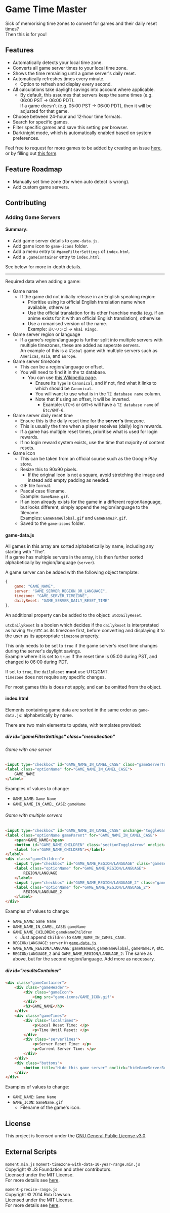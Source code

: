 # Game Time Master
Sick of memorising time zones to convert for games and their daily reset times?  
Then this is for you!

## Features
- Automatically detects your local time zone.
- Converts all game server times to your local time zone.
- Shows the time remaining until a game server's daily reset.
- Automatically refreshes times every minute.
	- Option to refresh and display every second.
- All calculations take daylight savings into account where applicable.
	- By default, this assumes that servers keep the same times (e.g. 06:00 PST -> 06:00 PDT).  
	If a game doesn't (e.g. 05:00 PST -> 06:00 PDT), then it will be adjusted for that game.
- Choose between 24-hour and 12-hour time formats.
- Search for specific games.
- Filter specific games and save this setting per browser.
- Dark/night mode, which is automatically enabled based on system preferences.

Feel free to request for more games to be added by creating an issue [here](https://github.com/cicerakes/Game-Time-Master/issues), or by filling out [this form](https://docs.google.com/forms/d/e/1FAIpQLSc0T_8Smk0vnp-VtR3eJSnSu3uLa3nFlWbCq9-jMqujmU1qcA/viewform).

## Feature Roadmap
- Manually set time zone (for when auto detect is wrong).
- Add custom game servers.

## Contributing
### Adding Game Servers
#### Summary:
- Add game server details to `game-data.js`.
- Add game icon to `game-icons` folder.
- Add a menu entry to `#gameFilterSettings` of `index.html`.
- Add a `.gameContainer` entry to `index.html`.

See below for more in-depth details.

---

Required data when adding a game: 
- Game name
	- If the game did not initially release in an English speaking region: 
		- Prioritise using its official English translation name when available, otherwise  
		- Use the official translation for its other franchise media (e.g. if an anime exists for it with an official English translation), otherwise  
		- Use a romanised version of the name.  
		Example: `赤いリンゴ` -> `Akai Ringo`.
- Game server region or language
	- If a game's region/language is further split into multiple servers with multiple timezones, these are added as seperate servers.  
	An example of this is a `Global` game with multiple servers such as `Americas`, `Asia`, and `Europe`.
- Game server timezone
	- This can be a region/language or offset. 
	- You will need to find it in the tz database.  
		- You can use [this Wikipedia page](https://en.wikipedia.org/wiki/List_of_tz_database_time_zones).
			- Ensure its `Type` is `Canonical`, and if not, find what it links to which should be `Canonical`.
			- You will want to use what is in the `TZ database name` column.
			- Note that if using an offset, it will be inverted.
				- Example: `UTC+6` or `GMT+6` will have a `TZ database name` of `Etc/GMT-6`.
- Game server daily reset time
	- Ensure this is the daily reset time for the **server's** timezone.
	- This is usually the time when a player receives (daily) login rewards.
	- If a game has multiple reset times, prioritise what is used for login rewards. 
	- If no login reward system exists, use the time that majority of content resets.
- Game icon
	- This can be taken from an official source such as the Google Play store.
	- Resize this to 90x90 pixels.
		- If the original icon is not a square, avoid stretching the image and instead add empty padding as needed.
	- GIF file format.
	- Pascal case filename.  
	Example: `GameName.gif`.
	- If an icon already exists for the game in a different region/language, but looks different, simply append the region/language to the filename.  
	Examples: `GameNameGlobal.gif` and `GameNameJP.gif`.
	- Saved to the `game-icons` folder.

#### game-data.js
All games in this array are sorted alphabetically by name, including any starting with "The".  
If a game has multiple servers in the array, it is then further sorted alphabetically by region/language (`server`).

A game server can be added with the following object template:
```js
{
	game: "GAME_NAME",
	server: "GAME_SERVER_REGION_OR_LANGUAGE",
	timezone: "GAME_SERVER_TIMEZONE",
	dailyReset: "GAME_SERVER_DAILY_RESET_TIME"
},
```

An additional property can be added to the object: `utcDailyReset`.  

`utcDailyReset` is a boolen which decides if the `dailyReset` is interpretated as having `Etc/UTC` as its timezone first, before converting and displaying it to the user as its appropriate `timezone` property.

This only needs to be set to `true` if the game server's reset time changes during the server's daylight savings.  
Example where it is set to `true`: If the reset time is 05:00 during PST, and changed to 06:00 during PDT.

If set to `true`, the `dailyReset` **must** use UTC/GMT.  
`timezone` does not require any specific changes.

For most games this is does not apply, and can be omitted from the object.

#### index.html
Elements containing game data are sorted in the same order as `game-data.js`: alphabetically by name.

There are two main elements to update, with templates provided:
##### div id="gameFilterSettings" class="menuSection"
###### Game with one server
```html
<input type="checkbox" id="GAME_NAME_IN_CAMEL_CASE" class="gameServerToggle" onchange="toggleGameServerHide(this)" checked>
<label class="optionName" for="GAME_NAME_IN_CAMEL_CASE">
	GAME_NAME
</label>
```
Examples of values to change: 
- `GAME_NAME`: `Game Name`
- `GAME_NAME_IN_CAMEL_CASE`: `gameName`

###### Game with multiple servers
```html
<input type="checkbox" id="GAME_NAME_IN_CAMEL_CASE" onchange="toggleGameParentHide(this)" checked>
<label class="optionName gameParent" for="GAME_NAME_IN_CAMEL_CASE">
	<span>GAME_NAME</span>
	<button id="GAME_NAME_CHILDREN" class="sectionToggleArrow" onclick="menuChildrenToggle(this)"></button>
	<label for="GAME_NAME_CHILDREN"></label>
</label>
<div class="gameChildren">
	<input type="checkbox" id="GAME_NAME_REGION/LANGUAGE" class="gameServerToggle" onchange="toggleGameServerHide(this, true)" checked>
	<label class="optionName" for="GAME_NAME_REGION/LANGUAGE">
		REGION/LANGUAGE
	</label>
	<input type="checkbox" id="GAME_NAME_REGION/LANGUAGE_2" class="gameServerToggle" onchange="toggleGameServerHide(this, true)" checked>
	<label class="optionName" for="GAME_NAME_REGION/LANGUAGE_2">
		REGION/LANGUAGE_2
	</label>
</div>
```
Examples of values to change: 
- `GAME_NAME`: `Game Name`
- `GAME_NAME_IN_CAMEL_CASE`: `gameName`
- `GAME_NAME_CHILDREN`: `gameNameChildren`
	- Just append `Children` to `GAME_NAME_IN_CAMEL_CASE`.
- `REGION/LANGUAGE`: `server` in [`game-data.js`](#game-data.js).
- `GAME_NAME_REGION/LANGUAGE`: `gameNameEN`, `gameNameGlobal`, `gameNameJP`, etc.
- `REGION/LANGUAGE_2` and `GAME_NAME_REGION/LANGUAGE_2`: The same as above, but for the second region/language. Add more as necessary.

##### div id="resultsContainer"
```html
<div class="gameContainer">
	<div class="gameHeader">
		<div class="gameIcon">
			<img src="game-icons/GAME_ICON.gif">
		</div>
		<h3>GAME_NAME</h3>
	</div>
	<div class="gameTimes">
		<div class="localTimes">
			<p>Local Reset Time: </p>
			<p>Time Until Reset: </p>
		</div>
		<div class="serverTimes">
			<p>Server Reset Time: </p>
			<p>Current Server Time: </p>
		</div>
	</div>
	<div class="buttons">
		<button title="Hide this game server" onclick="hideGameServerButton(this)">HIDE</button>
	</div>
</div>
```
Examples of values to change: 
- `GAME_NAME`: `Game Name`
- `GAME_ICON`: `GameName.gif`
	- Filename of the game's icon.

## License
This project is licensed under the [GNU General Public License v3.0](https://github.com/cicerakes/Game-Time-Master/blob/master/LICENSE).

## External Scripts
`moment.min.js` `moment-timezone-with-data-10-year-range.min.js`  
Copyright © JS Foundation and other contributors.  
Licensed under the MIT License.  
For more details see [here](https://github.com/moment/moment/blob/develop/LICENSE).

`moment-precise-range.js`  
Copyright © 2014 Rob Dawson.  
Licensed under the MIT License.  
For more details see [here](https://github.com/codebox/moment-precise-range/blob/master/LICENSE.md).
